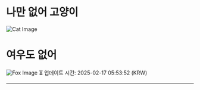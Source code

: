 
# 나만 없어 고양이

![Cat Image](https://cdn2.thecatapi.com/images/MTU1Njg0MQ.jpg)

# 여우도 없어
![Fox Image](https://randomfox.ca/images/4.jpg)
⏳ 업데이트 시간: 2025-02-17 05:53:52 (KRW)

---
